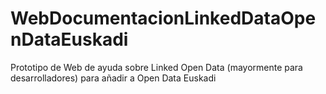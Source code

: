 # WebDocumentacionLinkedDataOpenDataEuskadi
Prototipo de Web de ayuda sobre Linked Open Data (mayormente para desarrolladores) para añadir a Open Data Euskadi
